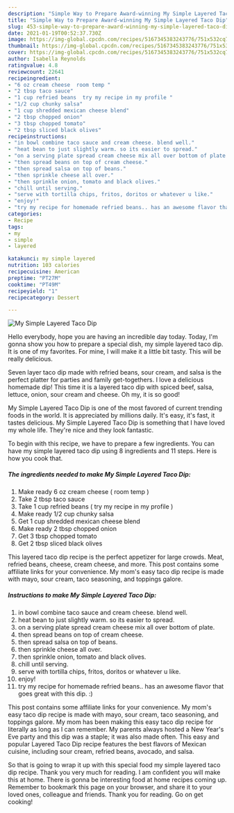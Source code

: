 ```yaml
---
description: "Simple Way to Prepare Award-winning My Simple Layered Taco Dip"
title: "Simple Way to Prepare Award-winning My Simple Layered Taco Dip"
slug: 453-simple-way-to-prepare-award-winning-my-simple-layered-taco-dip
date: 2021-01-19T00:52:37.730Z
image: https://img-global.cpcdn.com/recipes/5167345383243776/751x532cq70/my-simple-layered-taco-dip-recipe-main-photo.jpg
thumbnail: https://img-global.cpcdn.com/recipes/5167345383243776/751x532cq70/my-simple-layered-taco-dip-recipe-main-photo.jpg
cover: https://img-global.cpcdn.com/recipes/5167345383243776/751x532cq70/my-simple-layered-taco-dip-recipe-main-photo.jpg
author: Isabella Reynolds
ratingvalue: 4.8
reviewcount: 22641
recipeingredient:
- "6 oz cream cheese  room temp "
- "2 tbsp taco sauce"
- "1 cup refried beans  try my recipe in my profile "
- "1/2 cup chunky salsa"
- "1 cup shredded mexican cheese blend"
- "2 tbsp chopped onion"
- "3 tbsp chopped tomato"
- "2 tbsp sliced black olives"
recipeinstructions:
- "in bowl combine taco sauce and cream cheese. blend well."
- "heat bean to just slightly warm. so its easier to spread."
- "on a serving plate spread cream cheese mix all over bottom of plate."
- "then spread beans on top of cream cheese."
- "then spread salsa on top of beans."
- "then sprinkle cheese all over."
- "then sprinkle onion, tomato and black olives."
- "chill until serving."
- "serve with tortilla chips, fritos, doritos or whatever u like."
- "enjoy!"
- "try my recipe for homemade refried beans.. has an awesome flavor that goes great with this dip. :)"
categories:
- Recipe
tags:
- my
- simple
- layered

katakunci: my simple layered 
nutrition: 103 calories
recipecuisine: American
preptime: "PT27M"
cooktime: "PT49M"
recipeyield: "1"
recipecategory: Dessert

---
```



![My Simple Layered Taco Dip](https://img-global.cpcdn.com/recipes/5167345383243776/751x532cq70/my-simple-layered-taco-dip-recipe-main-photo.jpg)

Hello everybody, hope you are having an incredible day today. Today, I'm gonna show you how to prepare a special dish, my simple layered taco dip. It is one of my favorites. For mine, I will make it a little bit tasty. This will be really delicious.

Seven layer taco dip made with refried beans, sour cream, and salsa is the perfect platter for parties and family get-togethers. I love a delicious homemade dip! This time it is a layered taco dip with spiced beef, salsa, lettuce, onion, sour cream and cheese. Oh my, it is so good!

My Simple Layered Taco Dip is one of the most favored of current trending foods in the world. It is appreciated by millions daily. It's easy, it's fast, it tastes delicious. My Simple Layered Taco Dip is something that I have loved my whole life. They're nice and they look fantastic.


To begin with this recipe, we have to prepare a few ingredients. You can have my simple layered taco dip using 8 ingredients and 11 steps. Here is how you cook that.

<!--inarticleads1-->

##### The ingredients needed to make My Simple Layered Taco Dip:

1. Make ready 6 oz cream cheese ( room temp )
1. Take 2 tbsp taco sauce
1. Take 1 cup refried beans ( try my recipe in my profile )
1. Make ready 1/2 cup chunky salsa
1. Get 1 cup shredded mexican cheese blend
1. Make ready 2 tbsp chopped onion
1. Get 3 tbsp chopped tomato
1. Get 2 tbsp sliced black olives


This layered taco dip recipe is the perfect appetizer for large crowds. Meat, refried beans, cheese, cream cheese, and more. This post contains some affiliate links for your convenience. My mom&#39;s easy taco dip recipe is made with mayo, sour cream, taco seasoning, and toppings galore. 

<!--inarticleads2-->

##### Instructions to make My Simple Layered Taco Dip:

1. in bowl combine taco sauce and cream cheese. blend well.
1. heat bean to just slightly warm. so its easier to spread.
1. on a serving plate spread cream cheese mix all over bottom of plate.
1. then spread beans on top of cream cheese.
1. then spread salsa on top of beans.
1. then sprinkle cheese all over.
1. then sprinkle onion, tomato and black olives.
1. chill until serving.
1. serve with tortilla chips, fritos, doritos or whatever u like.
1. enjoy!
1. try my recipe for homemade refried beans.. has an awesome flavor that goes great with this dip. :)


This post contains some affiliate links for your convenience. My mom&#39;s easy taco dip recipe is made with mayo, sour cream, taco seasoning, and toppings galore. My mom has been making this easy taco dip recipe for literally as long as I can remember. My parents always hosted a New Year&#39;s Eve party and this dip was a staple; it was also made often. This easy and popular Layered Taco Dip recipe features the best flavors of Mexican cuisine, including sour cream, refried beans, avocado, and salsa. 

So that is going to wrap it up with this special food my simple layered taco dip recipe. Thank you very much for reading. I am confident you will make this at home. There is gonna be interesting food at home recipes coming up. Remember to bookmark this page on your browser, and share it to your loved ones, colleague and friends. Thank you for reading. Go on get cooking!
